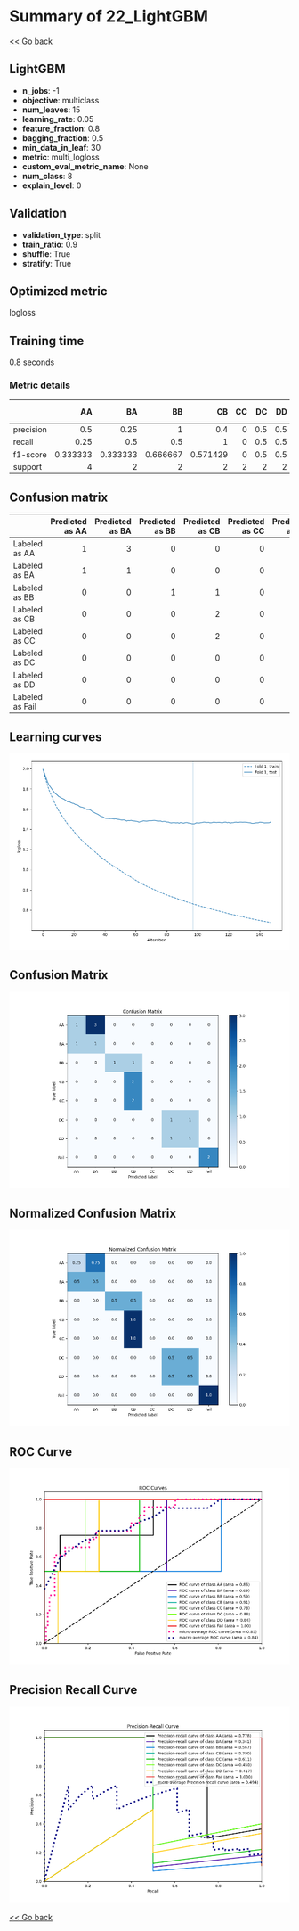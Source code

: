 # Summary of 22_LightGBM

[<< Go back](../README.md)


## LightGBM
- **n_jobs**: -1
- **objective**: multiclass
- **num_leaves**: 15
- **learning_rate**: 0.05
- **feature_fraction**: 0.8
- **bagging_fraction**: 0.5
- **min_data_in_leaf**: 30
- **metric**: multi_logloss
- **custom_eval_metric_name**: None
- **num_class**: 8
- **explain_level**: 0

## Validation
 - **validation_type**: split
 - **train_ratio**: 0.9
 - **shuffle**: True
 - **stratify**: True

## Optimized metric
logloss

## Training time

0.8 seconds

### Metric details
|           |       AA |       BA |       BB |       CB |   CC |   DC |   DD |   Fail |   accuracy |   macro avg |   weighted avg |   logloss |
|:----------|---------:|---------:|---------:|---------:|-----:|-----:|-----:|-------:|-----------:|------------:|---------------:|----------:|
| precision | 0.5      | 0.25     | 1        | 0.4      |    0 |  0.5 |  0.5 |      1 |        0.5 |    0.51875  |       0.516667 |    1.4546 |
| recall    | 0.25     | 0.5      | 0.5      | 1        |    0 |  0.5 |  0.5 |      1 |        0.5 |    0.53125  |       0.5      |    1.4546 |
| f1-score  | 0.333333 | 0.333333 | 0.666667 | 0.571429 |    0 |  0.5 |  0.5 |      1 |        0.5 |    0.488095 |       0.470899 |    1.4546 |
| support   | 4        | 2        | 2        | 2        |    2 |  2   |  2   |      2 |        0.5 |   18        |      18        |    1.4546 |


## Confusion matrix
|                 |   Predicted as AA |   Predicted as BA |   Predicted as BB |   Predicted as CB |   Predicted as CC |   Predicted as DC |   Predicted as DD |   Predicted as Fail |
|:----------------|------------------:|------------------:|------------------:|------------------:|------------------:|------------------:|------------------:|--------------------:|
| Labeled as AA   |                 1 |                 3 |                 0 |                 0 |                 0 |                 0 |                 0 |                   0 |
| Labeled as BA   |                 1 |                 1 |                 0 |                 0 |                 0 |                 0 |                 0 |                   0 |
| Labeled as BB   |                 0 |                 0 |                 1 |                 1 |                 0 |                 0 |                 0 |                   0 |
| Labeled as CB   |                 0 |                 0 |                 0 |                 2 |                 0 |                 0 |                 0 |                   0 |
| Labeled as CC   |                 0 |                 0 |                 0 |                 2 |                 0 |                 0 |                 0 |                   0 |
| Labeled as DC   |                 0 |                 0 |                 0 |                 0 |                 0 |                 1 |                 1 |                   0 |
| Labeled as DD   |                 0 |                 0 |                 0 |                 0 |                 0 |                 1 |                 1 |                   0 |
| Labeled as Fail |                 0 |                 0 |                 0 |                 0 |                 0 |                 0 |                 0 |                   2 |

## Learning curves
![Learning curves](learning_curves.png)
## Confusion Matrix

![Confusion Matrix](confusion_matrix.png)


## Normalized Confusion Matrix

![Normalized Confusion Matrix](confusion_matrix_normalized.png)


## ROC Curve

![ROC Curve](roc_curve.png)


## Precision Recall Curve

![Precision Recall Curve](precision_recall_curve.png)



[<< Go back](../README.md)
